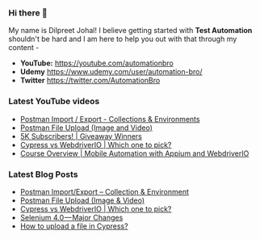 ### Hi there 👋

My name is Dilpreet Johal! I believe getting started with **Test Automation** shouldn't be hard and I am here to help you out with that through my content -

- **YouTube:** https://youtube.com/automationbro
- **Udemy** https://www.udemy.com/user/automation-bro/
- **Twitter** https://twitter.com/AutomationBro

### Latest YouTube videos

<!-- YOUTUBE-VIDEOS-LIST:START -->
- [Postman Import / Export - Collections &amp; Environments](https://www.youtube.com/watch?v=8hRK5cE9dzQ)
- [Postman File Upload &lpar;Image and Video&rpar;](https://www.youtube.com/watch?v=aZLeWskC0Dw)
- [5K Subscribers! | Giveaway Winners](https://www.youtube.com/watch?v=ev2bpeqo4zk)
- [Cypress vs WebdriverIO | Which one to pick?](https://www.youtube.com/watch?v=hhtclmRlAA0)
- [Course Overview | Mobile Automation with Appium and WebdriverIO](https://www.youtube.com/watch?v=rbVzqMo0_p8)
<!-- YOUTUBE-VIDEOS-LIST:END -->


### Latest Blog Posts
<!-- BLOG-POST-LIST:START -->
- [Postman Import/Export – Collection &amp; Environment](https://automationbro.com/blog/postman-import-export/?utm_source=rss&utm_medium=rss&utm_campaign=postman-import-export)
- [Postman File Upload &lpar;Image &amp; Video&rpar;](https://automationbro.com/blog/postman-file-upload/?utm_source=rss&utm_medium=rss&utm_campaign=postman-file-upload)
- [Cypress vs WebdriverIO | Which one to pick?](https://automationbro.com/blog/cypress-vs-webdriverio-which-one-to-pick/?utm_source=rss&utm_medium=rss&utm_campaign=cypress-vs-webdriverio-which-one-to-pick)
- [Selenium 4.0 — Major Changes](https://automationbro.com/blog/selenium-4-changes/?utm_source=rss&utm_medium=rss&utm_campaign=selenium-4-changes)
- [How to upload a file in Cypress?](https://automationbro.com/blog/cyress-file-upload/?utm_source=rss&utm_medium=rss&utm_campaign=cyress-file-upload)
<!-- BLOG-POST-LIST:END -->
